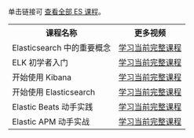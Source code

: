 单击链接可 <a href="https://cloud.tencent.com/edu/act/customTopics/es?from=13724">查看全部 ES 课程</a>。

<table>
<tr>
<th>课程名称</th>
<th>更多视频</th>
</tr>
<tr>
<td>Elasticsearch 中的重要概念</td>
<td><a href="https://cloud.tencent.com/edu/learning/course-2953">学习当前完整课程</a></td>
</tr>
<tr>
<td>ELK 初学者入门</td>
<td><a href="https://cloud.tencent.com/edu/learning/course-3092">学习当前完整课程</a></td>
</tr>
<tr>
<td>开始使用 Kibana</td>
<td><a href="https://cloud.tencent.com/edu/learning/course-3103">学习当前完整课程</a></td>
</tr>
<tr>
<td>开始使用 Elasticsearch</td>
<td><a href="https://cloud.tencent.com/edu/learning/course-3124">学习当前完整课程</a></td>
</tr>
<tr>
<td>Elastic Beats 动手实践</td>
<td><a href="https://cloud.tencent.com/edu/learning/course-3126">学习当前完整课程</a></td>
</tr>
<tr>
<td>Elastic APM 动手实战</td>
<td><a href="https://cloud.tencent.com/edu/learning/course-3140">学习当前完整课程</a></td>
</tr>
</table>

